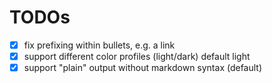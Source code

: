 # TODOs

* [x] fix prefixing within bullets, e.g. a link
* [x] support different color profiles (light/dark) default light
* [x] support "plain" output without markdown syntax (default)
